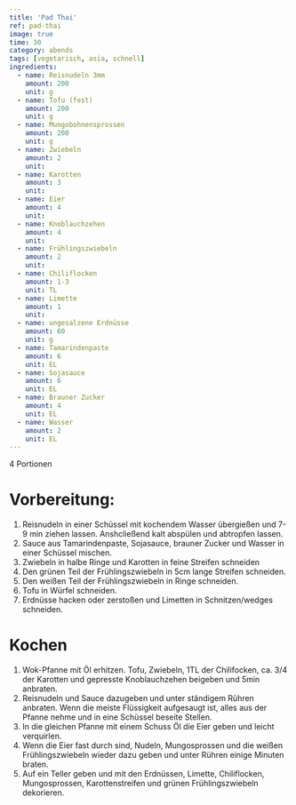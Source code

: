 ```yaml
---
title: 'Pad Thai'
ref: pad-thai
image: true
time: 30
category: abends
tags: [vegetarisch, asia, schnell]
ingredients:
  - name: Reisnudeln 3mm
    amount: 200
    unit: g
  - name: Tofu (fest)
    amount: 200
    unit: g
  - name: Mungobohnensprossen
    amount: 200
    unit: g
  - name: Zwiebeln
    amount: 2
    unit:
  - name: Karotten
    amount: 3
    unit: 
  - name: Eier
    amount: 4
    unit: 
  - name: Knoblauchzehen
    amount: 4
    unit: 
  - name: Frühlingszwiebeln
    amount: 2
    unit: 
  - name: Chiliflocken
    amount: 1-3
    unit: TL
  - name: Limette
    amount: 1
    unit: 
  - name: ungesalzene Erdnüsse
    amount: 60
    unit: g
  - name: Tamarindenpaste
    amount: 6
    unit: EL
  - name: Sojasauce
    amount: 6
    unit: EL
  - name: Brauner Zucker
    amount: 4
    unit: EL
  - name: Wasser
    amount: 2
    unit: EL
---
```


4 Portionen

# Vorbereitung:
1. Reisnudeln in einer Schüssel mit kochendem Wasser übergießen und 7-9 min ziehen lassen. Anshcließend kalt abspülen und abtropfen lassen.
2. Sauce aus Tamarindenpaste, Sojasauce, brauner Zucker und Wasser in einer Schüssel mischen.
3. Zwiebeln in halbe Ringe und Karotten in feine Streifen schneiden
4. Den grünen Teil der Frühlingszwiebeln in 5cm lange Streifen schneiden.
5. Den weißen Teil der Frühlingszwiebeln in Ringe schneiden.
6. Tofu in Würfel schneiden.
7. Erdnüsse hacken oder zerstoßen und Limetten in Schnitzen/wedges schneiden.

# Kochen
1. Wok-Pfanne mit Öl erhitzen. Tofu, Zwiebeln, 1TL der Chilifocken, ca. 3/4 der Karotten und gepresste Knoblauchzehen beigeben und 5min anbraten.
2. Reisnudeln und Sauce dazugeben und unter ständigem Rühren anbraten. Wenn die meiste Flüssigkeit aufgesaugt ist, alles aus der Pfanne nehme und in eine Schüssel beseite Stellen.
3. In die gleichen Pfanne mit einem Schuss Öl die Eier geben und leicht verquirlen.
4. Wenn die Eier fast durch sind, Nudeln, Mungosprossen und die weißen Frühlingszwiebeln wieder dazu geben und unter Rühren einige Minuten braten.
5. Auf ein Teller geben und mit den Erdnüssen, Limette, Chiliflocken, Mungosprossen, Karottenstreifen und grünen Frühlingszwiebeln dekorieren.